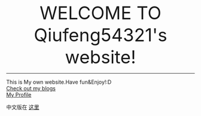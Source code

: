 <font size=35><center>WELCOME TO Qiufeng54321's website!</center></font>
  
--------  
This is My own website.Have fun&Enjoy!:D  
[Check out my blogs](https://qiufeng54321.github.io/posts/Main)  
[My Profile](https://qiufeng54321.github.io/Profile)
  
中文版在 [这里](README-zh.md)
